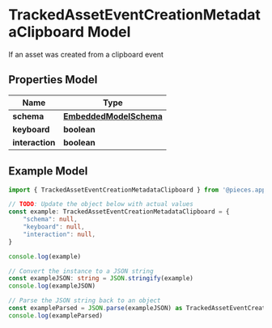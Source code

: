 
# TrackedAssetEventCreationMetadataClipboard Model

If an asset was created from a clipboard event

## Properties Model

Name | Type
------------ | -------------
**schema** | [**EmbeddedModelSchema**](EmbeddedModelSchema)
**keyboard** | **boolean**
**interaction** | **boolean**

## Example Model

```typescript
import { TrackedAssetEventCreationMetadataClipboard } from '@pieces.app/pieces-os-client'

// TODO: Update the object below with actual values
const example: TrackedAssetEventCreationMetadataClipboard = {
    "schema": null,
    "keyboard": null,
    "interaction": null,
}

console.log(example)

// Convert the instance to a JSON string
const exampleJSON: string = JSON.stringify(example)
console.log(exampleJSON)

// Parse the JSON string back to an object
const exampleParsed = JSON.parse(exampleJSON) as TrackedAssetEventCreationMetadataClipboard
console.log(exampleParsed)
```


